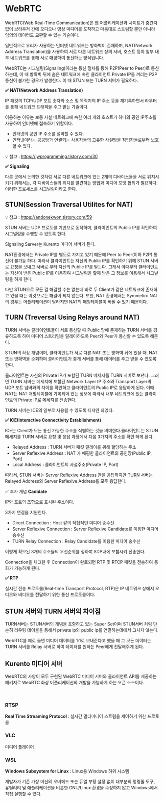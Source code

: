 # WebRTC

WebRTC(Web Real-Time Communication)은 웹 어플리케이션과 사이트가 중간자 없이 브라우저 간에 오디오나 영상 미디어를 포착하고 마음대로 스트림할 뿐만 아니라 임의의 데이터도 교환할 수 있는 기술이다.

일반적으로 우리가 사용하는 인터넷 네트워크는 방화벽이 존재하며, NAT(Network Address Translation)을 사용하여 서로 다른 네트워크 상의 서버, 호스트 등이 일부 내부 네트워크를 통해 서로 매핑하여 통신하는 방식입니다.

WebRTC는 시그널링(Signaling)이라는 통신 절차를 통해 P2P(Peer to Peer)로 통신하는데, 이 때 방확벽 뒤에 숨은 네트워크에 속한 클라이언트 Private IP들 끼리는 P2P 통신이 불가한 경우가 발생한다. 이 때 STUN 또는 TURN 서버가 필요하다.

**✅ NAT(Network Address Translation)**

IP 패킷의 TCP/UDP 포트 숫자와 소스 및 목적지의 IP 주소 등을 재기록하면서 라우터를 통해 네트워크 트래픽을 주고 받는 기술이다.

이용하는 이유는 보통 사설 네트워크에 속한 여러 개의 호스트가 하나의 공인 IP주소를 사용하여 인터넷에 접속하기 위함이다.

- 인터넷의 공인 IP 주소를 절약할 수 있다.
- 인터넷이라는 공공망과 연결되는 사용자들의 고유한 사설망을 침입자들로부터 보호할 수 있다.

💡 참고 : https://jwprogramming.tistory.com/30

**✅ Signaling**

다른 곳에서 논의한 것처럼 서로 다른 네트워크에 있는 2개의 디바이스들을 서로 위치시키기 위해서는, 각 디바이스들의 위치를 발견하는 방법과 미디어 포맷 협의가 필요하다. 이러한 프로세스를 시그널링이라고 한다.

## STUN(Session Traversal Utilites for NAT)

💡 참고 : https://andonekwon.tistory.com/59

STUN 서버는 UDP 프로토콜 기반으로 동작하며, 클라이언트의 Public IP를 확인하여 시그널링을 수행할 수 있도록 한다.

Signaling Server는 Kurento 미디어 서버가 된다.

NAT환경에서는 Private IP를 별도로 가지고 있기 때문에 Peer to Peer(이하 P2P) 통신이 불가능 하다. 따라서 클라이언트는 자신의 Public IP를 확인하기 위해 STUN 서버로 요청을 보내고 서버로 부터 자신의 Public IP를 받는다. 그래서 이때부터 클라이언트는 자신이 받은 Public IP를 이용하여 시그널링을 할때 받은 그 정보를 이용해서 시그널링을 하게 한다.

다만 STUN으로 모든 걸 해결할 수는 없는데 바로 두 Client가 같은 네트워크에 존재하고 있을 때는 이것으로는 해결이 되지 않는다. 또한, NAT 환경에서는 Symmetirc NAT의 경우는 어플리케이션이 달라지면 NAT의 매핑테이블이 바뀔 수 있기 때문이다.

## TURN (Treversal Using Relays around NAT)

TURN 서버는 클라이언트들이 서로 통신할 때 Public 망에 존재하는 TURN 서버를 경유하도록 하여 미디어 스트리밍을 릴레이하도록 Peer와 Peer가 통신할 수 있도록 해준다.

STUN의 확장 개념이며, 클라이언트가 서로 다른 NAT 또는 방화벽 뒤에 있을 때, NAT 또는 방확벽을 순회하며 클라이언트가 중개 서버를 통해 데이터를 주고 받을 수 있도록 한다.

클라이언트는 자신의 Private IP가 포함된 TURN 메세지를 TURN 서버로 보낸다. 그러면 TURN 서버는 메세지에 포함된 Network Layer IP 주소와 Transport Layer의 UDP 포트 넘버와의 차이를 확인하고 클라이언트의 Public IP로 응답하게 된다. 이때 NAT는 NAT 매핑테이블에 기록되어 있는 정보에 따라서 내부 네트워크에 있는 클라이언트의 Private IP로 메세지를 전송한다.

TURN 서버는 ICE의 일부로 사용될 수 있도록 디자인 되었다.

**✅ ICE(Interactive Connectivity Establishment)**

ICE는 Client가 모든 통신 가능한 주소를 식별하는 것을 의미한다.클라이언트는 STUN 메세지를 TURN 서버로 요청 및 응답 과정에서 다음 3가지의 주소를 확인 하게 된다.

- Relayed Address : TURN 서버가 패킷 릴레이를 위해 할당하는 주소
- Server Reflexive Address : NAT 가 매핑한 클라이언트의 공인망(Public IP, Port)
- Local Address : 클라이언트의 사설주소(Private IP, Port)

따라서, STUN 서버는 Server Reflexive Address 만을 응답하지만 TURN 서버는 Relayed Address와 Server Reflexive Address를 모두 응답한다.

✅ 추가 개념 **Cadidate**

IP와 포트의 조합으로 표시된 주소이다.

3가지 연결을 지원한다.

- Direct Connection : Host 같의 직접적인 미디어 송수신
- Server Reflexive Connection : Server Reflexive Candidate를 이용한 미디어 송수신
- TURN Relay Connection : Relay Candidate를 이용한 미디어 송수신

이렇게 확보된 3개의 주소들의 우선순위를 정하여 SDP내에 포함시켜 전송한다.

Connection을 체크한 후 Connection이 완료되면 RTP 및 RTCP 패킷을 전송하여 통화가 가능하게 된다.

**✅ RTP**

실시간 전송 프로토콜(Real-time Transport Protocol, RTP)은 IP 네트워크 상에서 오디오와 비디오를 전달하기 위한 통신 프로토콜이다.

## STUN 서버와 TURN 서버의 차이점

TURN서버는 STUN서버의 개념을 포함하고 있는 Super Set이며 STUN서버 처럼 단순히 라우팅 테이블을 통해서 private ip와 public ip를 연결하는데에서 그치지 않는다.

WebRTC를 예로 들면 미디어 데이터를 1:1로 보내준다고 했을 때 그 모든 데이터는 TURN 서버를 Relay 서버로 하여 데이터를 원하는 Peer에게 전달해주게 된다.

## Kurento 미디어 서버

WebRTC의 사양이 모두 구현된 WebRTC 미디어 서버와 클라이언트 API를 제공하는 패키지로 WebRTC 화상 어플리케이션의 개발을 가능하게 하는 오픈 소스이다.

<br>

### RTSP

**Real Time Streaming Protocol** : 실시간 멀티미디어 스트림을 제어하기 위한 프로토콜

### VLC

미디어 플레이어

### WSL

**Windows Subsystem for Linux** : Linux용 Windows 하위 시스템

개발자가 기존 가상 머신의 오버헤드 또는 듀얼 부팅 설정 없이 대부분의 명령줄 도구, 유틸리티 및 애플리케이션을 비롯한 GNU/Linux 환경을 수정하지 않고 Windows에서 직접 실행할 수 있다.